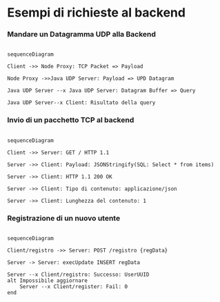 ﻿
# Esempi di richieste al backend

### Mandare un Datagramma UDP alla Backend 

```mermaid

sequenceDiagram

Client ->> Node Proxy: TCP Packet => Payload

Node Proxy ->>Java UDP Server: Payload => UPD Datagram

Java UDP Server --x Java UDP Server: Datagram Buffer => Query

Java UDP Server--x Client: Risultato della query

```

### Invio di un pacchetto TCP al backend

```mermaid

sequenceDiagram

Client ->> Server: GET / HTTP 1.1

Server ->> Client: Payload: JSONStringify(SQL: Select * from items)

Server ->> Client: HTTP 1.1 200 OK

Server ->> Client: Tipo di contenuto: applicazione/json

Server ->> Client: Lunghezza del contenuto: 1

```

### Registrazione di un nuovo utente

```mermaid

sequenceDiagram

Client/registro ->> Server: POST /registro {regData}

Server -> Server: execUpdate INSERT regData

Server --x Client/registro: Successo: UserUUID
alt Impossibile aggiornare
	Server --x Client/register: Fail: 0
end
```